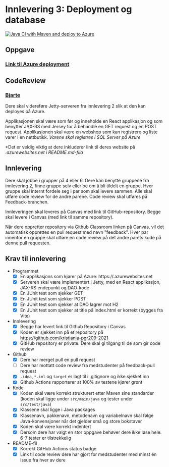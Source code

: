 # Innlevering 3: Deployment og database
[![Java CI with Maven and deploy to Azure](https://github.com/kristiania-pgr209-2022/pgr203-3-freebattie/actions/workflows/maven.yaml/badge.svg)](https://github.com/kristiania-pgr209-2022/pgr203-3-freebattie/actions/workflows/maven.yaml)
## Oppgave
### [Link til Azure deployment](http://arbeidskrav3-webshop-user.azurewebsites.net/)
## CodeReview
### [Bjarte](https://github.com/kristiania-pgr209-2022/pgr203-3-Simpada/pull/1/files#r1011814163)
Dere skal videreføre Jetty-serveren fra innlevering 2 slik at den kan deployes på Azure.

Applikasjonen skal være som før og inneholde en React applikasjon og som benytter JAX-RS med Jersey for å behandle en GET request og en POST request. Applikasjonen skal være en webshop som kan registrere og liste varer i en nettbutikk. *Varene skal registres i SQL Server på Azure*

*Det er veldig viktig at dere inkluderer link til deres website på *.azurewebsites.net i README.md-fila*

## Innlevering

Dere skal jobbe i grupper på 4 eller 6. Dere kan benytte gruppene fra innlevering 2, finne gruppe selv eller be om å bli tildelt en gruppe. Hver gruppe skal internt fordele seg i par som skal levere sammen. Alle skal utføre code review for de andre parene. Code review skal utføres på Feedback-branchen.

Innleveringen skal leveres på Canvas med link til GitHub-repository. Begge skal levere i Canvas (med link til samme repository).

Når dere oppretter repository via Github Classroom linken på Canvas, vil det automatisk opprettes en pull request med navn "feedback". Hver par innenfor en gruppe skal utføre en code review på det andre parets kode på denne pull requesten.

## Krav til innlevering

* Programmet
  * [x] En applikasjons som kjører på Azure: https://<fyll ut>.azurewebsites.net
  * [x] Serveren skal være implementert i Jetty, med en React applikasjon, JAX-RS endepunkt og DAO-kode
  * [x] En JUnit test som sjekker GET
  * [x] En JUnit test som sjekker POST
  * [x] En JUnit test som sjekker at DAO lagrer mot H2
  * [x] En JUnit test som sjekker at title på index.html er korrekt (bygges fra Vite)
* Innlevering
  * [x] Begge har levert link til Github Repository i Canvas
  * [x] Koden er sjekket inn på et repository på https://github.com/kristiania-pgr209-2021
  * [x] GitHub repository er private. Dere skal gi tilgang til de som gir code review
* Github
  * [x] Dere har merget pull en pull request
  * [ ] Dere har mottatt code review fra medstudenter på feedback-pull request
  * [x] `.idea`, `*.iml` og `target` er lagt til i .gitignore og ikke sjekket inn
  * [x] Github Actions rapporterer at 100% av testene kjører grønt
* Kode
  * [x] Koden skal være korrekt strukturert etter Maven sine standarder (koden skal ligge under `src/main/java` og tester under `src/test/java`)
  * [x] Klassene skal ligge i Java packages
  * [x] Klassenavn, pakkenavn, metodenavn og variabelnavn skal følge Java-konvensjoner når det gjelder små og store bokstaver
  * [x] Koden skal være korrekt indentert
  * [x] Dersom dere har valgt en stor oppgave behøver dere ikke løse hele. 6-7 tester er tilstrekkelig
* README-fil
  * [x] Korrekt GitHub Actions status badge
  * [x] Link til code review dere har gjort for medstudenter med minst én issue fra hver av dere
